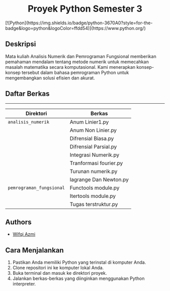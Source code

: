 <h1 align="center">Proyek Python Semester 3</h1>
[![Python](https://img.shields.io/badge/python-3670A0?style=for-the-badge&logo=python&logoColor=ffdd54)](https://www.python.org/)

## Deskripsi

Mata kuliah Analisis Numerik dan Pemrograman Fungsional memberikan pemahaman mendalam tentang metode numerik untuk memecahkan masalah matematika secara komputasional. Kami menerapkan konsep-konsep tersebut dalam bahasa pemrograman Python untuk mengembangkan solusi efisien dan akurat.

## Daftar Berkas
------------------------------------------------------
| Direktori                 | Berkas                 |
| --------------------------| -----------------------|
| `analisis_numerik`        | Anum Linier1.py        |
|                           | Anum Non Linier.py     |
|                           | Difrensial Biasa.py    |
|                           | Difrensial Parsial.py  |
|                           | Integrasi Numerik.py   |
|                           | Tranformasi fourier.py |
|                           | Turunan numerik.py     |
|                           | lagrange Dan Newton.py |
| `pemrograman_fungsional`  | Functools module.py    |
|                           | Itertools module.py    |
|                           | Tugas terstruktur.py   |

## Authors
- [Wifqi Azmi](https://www.github.com/Wifqiazmi)

## Cara Menjalankan

1. Pastikan Anda memiliki Python yang terinstal di komputer Anda.
2. Clone repositori ini ke komputer lokal Anda.
3. Buka terminal dan masuk ke direktori proyek.
4. Jalankan berkas-berkas yang diinginkan menggunakan Python interpreter.

